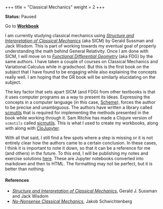 +++
title = "Classical Mechanics"
weight = 2
+++

**Status:** Paused

Go to [**Workbook**](/projects/sicm-workbook)

I am currently studying classical mechanics using _[Structure and Interpretation of Classical Mechanics](https://tgvaughan.github.io/sicm/)_ (aka SICM) by Gerald Sussman and Jack Wisdom. This is part of working towards my eventual goal of properly understanding the math behind General Relativity. Once I am done with SICM, I will move on to [_Functional Differential Geometry_](https://mitpress.mit.edu/9780262019347/functional-differential-geometry/) (aka FDG) by the same authors. I have taken a couple of courses on Classical Mechanics and Variational Calculus while in gradschool. But this is the first book on the subject that I have found to be engaging while also explaining the concepts really well. I am hoping that the GR book will be similarly elucidating on the subject.

The key factor that sets apart SICM (and FDG) from other textbooks is that it uses computer programs as a way to present its ideas. Expressing the concepts in a computer language (in this case, [Scheme](<https://en.wikipedia.org/wiki/Scheme_(programming_language)>)), forces the author to be precise and unambiguous. The authors have written a library called [scmutils](https://groups.csail.mit.edu/mac/users/gjs/6946/installation.html) that is required for implementing the methods presented in the book while working through it. Sam Ritchie has made a Clojure version of `scmutils` called [sicmutils](https://github.com/sicmutils/sicmutils). This is what I used to create my workbooks, along with along with [CloJupyter](https://github.com/clojupyter/clojupyter).

With all that said, I still find a few spots where a step is missing or it is not entirely clear how the authors came to a certain conclusion. In these cases, I think it is important to note it down, so that it can be a reference for me (and others) in the future. To this end, I will be publishing my notes and exercise solutions [here](/projects/sicm-workbook). These are Jupyter notebooks converted into markdown and then to HTML. The formatting may not be perfect, but it is better than nothing.

#### References

- _[Structure and Interpretation of Classical Mechanics](https://tgvaughan.github.io/sicm/)_, Gerald J. Sussman and Jack Wisdom
- _[No-Nonsense Classical Mechanics](https://nononsensebooks.com/cm/)_, Jakob Schwichtenberg
